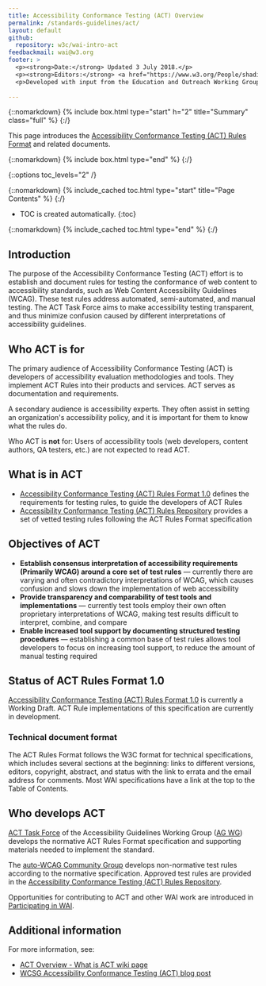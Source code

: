 ```yaml
---
title: Accessibility Conformance Testing (ACT) Overview
permalink: /standards-guidelines/act/
layout: default
github:
  repository: w3c/wai-intro-act
feedbackmail: wai@w3.org
footer: >
  <p><strong>Date:</strong> Updated 3 July 2018.</p>
  <p><strong>Editors:</strong> <a href="https://www.w3.org/People/shadi/">Shadi Abou-Zahra</a> and <a href="http://www.w3.org/People/Shawn/">Shawn Lawton Henry</a>.</p>
  <p>Developed with input from the Education and Outreach Working Group (<a href="http://www.w3.org/WAI/EO/">EOWG</a>) and the <a href=" https://www.w3.org/WAI/GL/task-forces/conformance-testing ">ACT Task Force </a>.</p>
  
---
```



{::nomarkdown}
{% include box.html type="start" h="2" title="Summary" class="full" %}
{:/}

This page introduces the [Accessibility Conformance Testing (ACT) Rules Format](https://www.w3.org/TR/act-rules-format/) and related documents.

{::nomarkdown}
{% include box.html type="end" %}
{:/}


{::options toc_levels="2" /}

{::nomarkdown}
{% include_cached toc.html type="start" title="Page Contents" %}
{:/}

-   TOC is created automatically.
{:toc}

{::nomarkdown}
{% include_cached toc.html type="end" %}
{:/}

## Introduction

The purpose of the Accessibility Conformance Testing (ACT) effort is to establish and document rules for testing the conformance of web content to accessibility standards, such as Web Content Accessibility Guidelines (WCAG). These test rules address automated, semi-automated, and manual testing. The ACT Task Force aims to make accessibility testing transparent, and thus minimize confusion caused by different interpretations of accessibility guidelines.

## Who ACT is for

The primary audience of Accessibility Conformance Testing (ACT) is developers of accessibility evaluation methodologies and tools. They implement ACT Rules into their products and services. ACT serves as documentation and requirements.

A secondary audience is accessibility experts. They often assist in setting an organization's accessibility policy, and it is important for them to know what the rules do.

Who ACT is **not** for: Users of accessibility tools (web developers, content authors, QA testers, etc.) are not expected to read ACT.

## What is in ACT

* [Accessibility Conformance Testing (ACT) Rules Format 1.0](https://www.w3.org/TR/act-rules-format/) defines the requirements for testing rules, to guide the developers of ACT Rules
* [Accessibility Conformance Testing (ACT) Rules Repository](https://w3c.github.io/wcag-act-rules/) provides a set of vetted testing rules following the ACT Rules Format specification

## Objectives of ACT

* **Establish consensus interpretation of accessibility requirements (Primarily WCAG) around a core set of test rules** &mdash; currently there are varying and often contradictory interpretations of WCAG, which causes confusion and slows down the implementation of web accessibility
* **Provide transparency and comparability of test tools and implementations** &mdash; currently test tools employ their own often proprietary interpretations of WCAG, making test results difficult to interpret, combine, and compare
* **Enable increased tool support by documenting structured testing procedures** &mdash; establishing a common base of test rules allows tool developers to focus on increasing tool support, to reduce the amount of manual testing required

## Status of ACT Rules Format 1.0

[Accessibility Conformance Testing (ACT) Rules Format 1.0](https://www.w3.org/TR/act-rules-format/) is currently a Working Draft. ACT Rule implementations of this specification are currently in development.

### Technical document format

The ACT Rules Format follows the W3C format for technical specifications, which includes several sections at the beginning: links to different versions, editors, copyright, abstract, and status with the link to errata and the email address for comments. Most WAI specifications have a link at the top to the Table of Contents.

## Who develops ACT

[ACT Task Force](https://www.w3.org/WAI/GL/task-forces/conformance-testing/) of the Accessibility Guidelines Working Group ([AG WG]( https://www.w3.org/WAI/GL/)) develops the normative ACT Rules Format specification and supporting materials needed to implement the standard.

The [auto-WCAG Community Group](https://auto-wcag.github.io/auto-wcag/) develops non-normative test rules according to the normative specification. Approved test rules are provided in the [Accessibility Conformance Testing (ACT) Rules Repository](https://w3c.github.io/wcag-act-rules/).

Opportunities for contributing to ACT and other WAI work are introduced in [Participating in WAI](/WAI/participation).

## Additional information

For more information, see:
* [ACT Overview - What is ACT wiki page](https://www.w3.org/WAI/GL/task-forces/conformance-testing/wiki/ACT_Overview_-_What_is_ACT)
* [WCSG Accessibility Conformance Testing (ACT) blog post](https://www.w3.org/blog/2017/04/wcag-accessibility-conformance-testing-act/)
